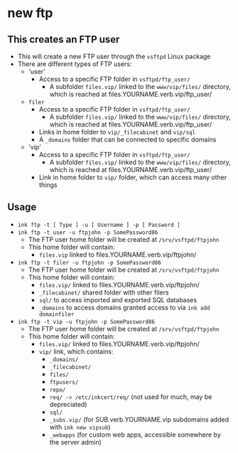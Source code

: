 # new ftp

## This creates an FTP user
- This will create a new FTP user through the `vsftpd` Linux package
- There are different types of FTP users:
  - 'user'
    - Access to a specific FTP folder in `vsftpd/ftp_user/`
      - A subfolder `files.vip/` linked to the `www/vip/files/` directory, which is reached at files.YOURNAME.verb.vip/ftp_user/
  - `filer`
    - Access to a specific FTP folder in `vsftpd/ftp_user/`
      - A subfolder `files.vip/` linked to the `www/vip/files/` directory, which is reached at files.YOURNAME.verb.vip/ftp_user/
    - Links in home folder to `vip/_filecabinet` and `vip/sql`
    - A `_domains` folder that can be connected to specific domains
  - 'vip'
    - Access to a specific FTP folder in `vsftpd/ftp_user/`
      - A subfolder `files.vip/` linked to the `www/vip/files/` directory, which is reached at files.YOURNAME.verb.vip/ftp_user/
    - Link in home folder to `vip/` folder, which can access many other things

## Usage
- `ink ftp -t [ Type ] -u [ Username ] -p [ Password ]`
- `ink ftp -t user -u ftpjohn -p SomePassword86`
  - The FTP user home folder will be created at `/srv/vsftpd/ftpjohn`
  - This home folder will contain:
    - `files.vip` linked to files.YOURNAME.verb.vip/ftpjohn/
- `ink ftp -t filer -u ftpjohn -p SomePassword86`
  - The FTP user home folder will be created at `/srv/vsftpd/ftpjohn`
  - This home folder will contain:
    - `files.vip/` linked to files.YOURNAME.verb.vip/ftpjohn/
    - `_filecabinet/` shared folder with other filers
    - `sql/` to access imported and exported SQL databases
    - `_domains` to access domains granted access to via `ink add domainfiler`
- `ink ftp -t vip -u ftpjohn -p SomePassword86`
  - The FTP user home folder will be created at `/srv/vsftpd/ftpjohn`
  - This home folder will contain:
    - `files.vip/` linked to files.YOURNAME.verb.vip/ftpjohn/
    - `vip/` link, which contains:
      - `_domains/`
      - `_filecabinet/`
      - `files/`
      - `ftpusers/`
      - `repo/`
      - `req/ -> /etc/inkcert/req/` (not used for much, may be depreciated)
      - `sql/`
      - `_subs.vip/` (for SUB.verb.YOURNAME.vip subdomains added with `ink new vipsub`)
      - `_webapps` (for custom web apps, accessible somewhere by the server admin)
